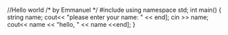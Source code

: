 //Hello world
/* by Emmanuel */
#include <iostream>
using namespace std;
int main()
{
    string name;
    cout<< "please enter your name: " << end];
    cin >> name;
    cout<< name << "hello, " << name <<end];
}
